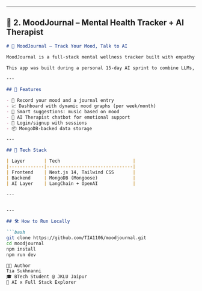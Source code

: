 
---

## 🌙 2. MoodJournal – Mental Health Tracker + AI Therapist

```md
# 🌙 MoodJournal – Track Your Mood, Talk to AI

MoodJournal is a full-stack mental wellness tracker built with empathy and simplicity. Users can log their mood daily, write reflections, get music recommendations, and even chat with an AI therapist.

This app was built during a personal 15-day AI sprint to combine LLMs, MongoDB, and frontend storytelling in a single meaningful product.

---

## 🚀 Features

- 💬 Record your mood and a journal entry
- 📈 Dashboard with dynamic mood graphs (per week/month)
- 🎵 Smart suggestions: music based on mood
- 🧠 AI Therapist chatbot for emotional support
- 🔐 Login/signup with sessions
- 📦 MongoDB-backed data storage

---

## 🧠 Tech Stack

| Layer       | Tech                           |
|-------------|--------------------------------|
| Frontend    | Next.js 14, Tailwind CSS       |
| Backend     | MongoDB (Mongoose)             |
| AI Layer    | LangChain + OpenAI             |

---


---

## 🛠️ How to Run Locally

```bash
git clone https://github.com/TIA1106/moodjournal.git
cd moodjournal
npm install
npm run dev

👩‍💻 Author
Tia Sukhnanni
🎓 BTech Student @ JKLU Jaipur
🧠 AI x Full Stack Explorer

